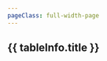 ```yaml
---
pageClass: full-width-page
---
```

<!-- 这是一个“多表格并列展示”的页面模板 -->
<script setup>
import dataProduct from '@/data/json/工匠制品.json';

// 定义所有表格的信息，用于循环创建内容和导航
const tables = [
  {
    id: 'Product-table',         // 用作锚点的唯一ID
    title: '工匠制品',    // 表格的标题
    data: dataProduct,           // 绑定的数据
  },
  {
    id: 'modules-village-upgradePrestige-table',
    title: '村庄/声望升级',
    data: dataMap['modules/village/upgradePrestige']
  },
  {
    id: 'modules-village-upgradePremium-table',
    title: '村庄/高级升级',
    data: dataMap['modules/village/upgradePremium']
  },
  {
    id: 'modules-village-upgrade2-table',
    title: '村庄/升级2',
    data: dataMap['modules/village/upgrade2']
  },
  {
    id: 'modules-village-upgrade-table',
    title: '村庄/升级',
    data: dataMap['modules/village/upgrade']
  },
  {
    id: 'modules-village-relic-table',
    title: '村庄/圣遗物',
    data: dataMap['modules/village/relic']
  },
  {
    id: 'modules-village-offering-table',
    title: '村庄/供品',
    data: dataMap['modules/village/offering']
  },
  {
    id: 'modules-village-job-table',
    title: '村庄/职业',
    data: dataMap['modules/village/job']
  },
  {
    id: 'modules-village-craftingRecipe-table',
    title: '村庄/合成配方',
    data: dataMap['modules/village/craftingRecipe']
  },
  {
    id: 'modules-village-card-table',
    title: '村庄/卡牌',
    data: dataMap['modules/village/card']
  },
  {
    id: 'modules-village-building-table',
    title: '村庄/建筑',
    data: dataMap['modules/village/building']
  },
  {
    id: 'modules-village-achievement-table',
    title: '村庄/成就',
    data: dataMap['modules/village/achievement']
  },
];

// 计算函数
/**
 * 定义“锭”成本的计算逻辑
 * @param {number} level - 用户输入的等级
 * @returns {number} - 计算出的所需锭数
 */
function calculateIngotCost(level) {
  if (level <= 0) return 0;
  const cost = Math.ceil(Math.pow(level, 1.5) * 10 + 50);
  return cost;
}

</script>

<div class="page-container">
  <div class="content-main">
      <div v-for="tableInfo in tables" :key="tableInfo.id">
      <h2 :id="tableInfo.id" class="section-title">{{ tableInfo.title }}</h2>
      <DynamicTable :data="tableInfo.data">
        <template #notes>
          <div v-if="tableInfo.id === 'Product-table'" class="notes-section">
            <ul>
              <li></li>
              <li></li>
            </ul>
          </div>
        </template>
      </DynamicTable>
    </div>
  </div>
</div>
